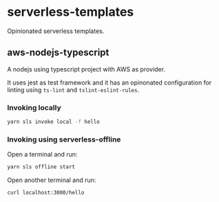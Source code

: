 # serverless-templates

Opinionated serverless templates.


## aws-nodejs-typescript

A nodejs using typescript project with AWS as provider.

It uses jest as test framework and it has an opinonated configuration
for linting using `ts-lint` and `tslint-eslint-rules`.


### Invoking locally

```sh
yarn sls invoke local -f hello
```


### Invoking using serverless-offline

Open a terminal and run:
```sh
yarn sls offline start
```

Open another terminal and run:
```sh
curl localhost:3000/hello
```
